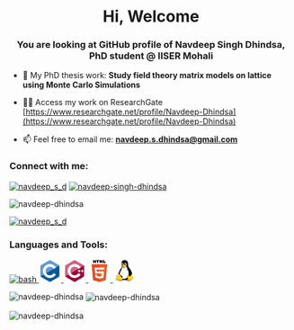 <h1 align="center">Hi, Welcome</h1>
<h3 align="center">You are looking at GitHub profile of Navdeep Singh Dhindsa, PhD student @ IISER Mohali</h3>

- 🔭 My PhD thesis work: **Study field theory matrix models on lattice using Monte Carlo Simulations**

- 🧑‍💼 Access my work on ResearchGate [https://www.researchgate.net/profile/Navdeep-Dhindsa](https://www.researchgate.net/profile/Navdeep-Dhindsa)

- 📫 Feel free to email me: **navdeep.s.dhindsa@gmail.com**

<h3 align="left">Connect with me:</h3>
<p align="left">
<a href="https://twitter.com/navdeep_s_d" target="blank"><img align="center" src="https://raw.githubusercontent.com/rahuldkjain/github-profile-readme-generator/master/src/images/icons/Social/twitter.svg" alt="navdeep_s_d" height="30" width="40" /></a>
<a href="https://linkedin.com/in/navdeep-singh-dhindsa" target="blank"><img align="center" src="https://raw.githubusercontent.com/rahuldkjain/github-profile-readme-generator/master/src/images/icons/Social/linked-in-alt.svg" alt="navdeep-singh-dhindsa" height="30" width="40" /></a>
</p>
<p align="left"> <img src="https://komarev.com/ghpvc/?username=navdeep-dhindsa&label=Eyes&color=c01c28&style=plastic" alt="navdeep-dhindsa" /> </p>

<p align="left"> <a href="https://twitter.com/navdeep_s_d" target="blank"><img src="https://img.shields.io/twitter/follow/navdeep_s_d?logo=twitter&style=for-the-badge" alt="navdeep_s_d" /></a> </p>
<h3 align="left">Languages and Tools:</h3>
<p align="left"> <a href="https://www.gnu.org/software/bash/" target="_blank" rel="noreferrer"> <img src="https://www.vectorlogo.zone/logos/gnu_bash/gnu_bash-icon.svg" alt="bash" width="40" height="40"/> </a> <a href="https://www.cprogramming.com/" target="_blank" rel="noreferrer"> <img src="https://raw.githubusercontent.com/devicons/devicon/master/icons/c/c-original.svg" alt="c" width="40" height="40"/> </a> <a href="https://www.w3schools.com/cpp/" target="_blank" rel="noreferrer"> <img src="https://raw.githubusercontent.com/devicons/devicon/master/icons/cplusplus/cplusplus-original.svg" alt="cplusplus" width="40" height="40"/> </a> <a href="https://www.w3.org/html/" target="_blank" rel="noreferrer"> <img src="https://raw.githubusercontent.com/devicons/devicon/master/icons/html5/html5-original-wordmark.svg" alt="html5" width="40" height="40"/> </a> <a href="https://www.linux.org/" target="_blank" rel="noreferrer"> <img src="https://raw.githubusercontent.com/devicons/devicon/master/icons/linux/linux-original.svg" alt="linux" width="40" height="40"/> </a> </p>

<p><img align="left" src="https://github-readme-stats.vercel.app/api/top-langs?username=navdeep-dhindsa&show_icons=true&theme=dark&title_color=26ebeb&text_color=26ebeb&bg_color=3e0f0f&hide_border=true&locale=en&layout=compact" alt="navdeep-dhindsa" /></p>

<p>&nbsp;<img align="center" src="https://github-readme-stats.vercel.app/api?username=navdeep-dhindsa&show_icons=true&theme=dark&title_color=26ebeb&text_color=26ebeb&bg_color=3e0f0f&hide_border=true&locale=en" alt="navdeep-dhindsa" /></p>

<p><img align="center" src="https://github-readme-streak-stats.herokuapp.com/?user=navdeep-dhindsa&theme=dark" alt="navdeep-dhindsa" /></p>


